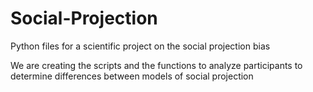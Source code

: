 # Social-Projection
Python files for a scientific project on the social projection bias

We are creating the scripts and the functions to analyze participants to determine differences between models of social projection
